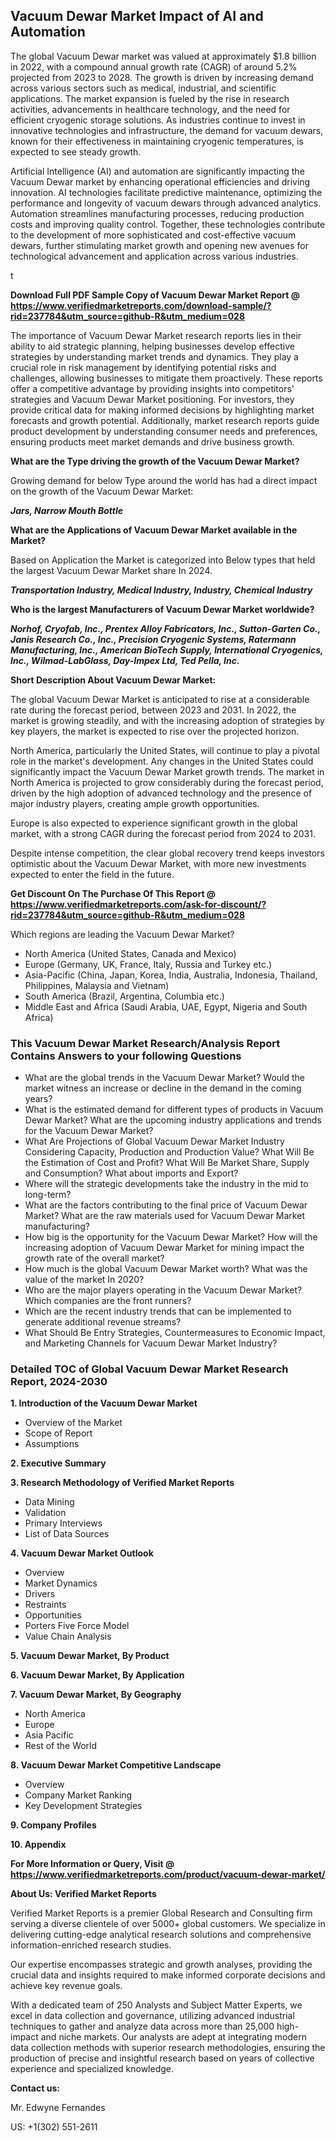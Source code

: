 <h2>Vacuum Dewar Market Impact of AI and Automation</h2><p>The global Vacuum Dewar market was valued at approximately $1.8 billion in 2022, with a compound annual growth rate (CAGR) of around 5.2% projected from 2023 to 2028. The growth is driven by increasing demand across various sectors such as medical, industrial, and scientific applications. The market expansion is fueled by the rise in research activities, advancements in healthcare technology, and the need for efficient cryogenic storage solutions. As industries continue to invest in innovative technologies and infrastructure, the demand for vacuum dewars, known for their effectiveness in maintaining cryogenic temperatures, is expected to see steady growth.</p><p>Artificial Intelligence (AI) and automation are significantly impacting the Vacuum Dewar market by enhancing operational efficiencies and driving innovation. AI technologies facilitate predictive maintenance, optimizing the performance and longevity of vacuum dewars through advanced analytics. Automation streamlines manufacturing processes, reducing production costs and improving quality control. Together, these technologies contribute to the development of more sophisticated and cost-effective vacuum dewars, further stimulating market growth and opening new avenues for technological advancement and application across various industries.</p>t</p><p id="" class=""><strong>Download Full PDF Sample Copy of Vacuum Dewar Market Report @ <a href="https://www.verifiedmarketreports.com/download-sample/?rid=237784&utm_source=github-R&utm_medium=028" target="_blank">https://www.verifiedmarketreports.com/download-sample/?rid=237784&utm_source=github-R&utm_medium=028</a></strong></p><p>The importance of&nbsp;Vacuum Dewar Market research reports lies in their ability to aid strategic planning, helping businesses develop effective strategies by understanding market trends and dynamics. They play a crucial role in risk management by identifying potential risks and challenges, allowing businesses to mitigate them proactively. These reports offer a competitive advantage by providing insights into competitors' strategies and Vacuum Dewar Market positioning. For investors, they provide critical data for making informed decisions by highlighting market forecasts and growth potential. Additionally, market research reports guide product development by understanding consumer needs and preferences, ensuring products meet market demands and drive business growth.</p><p><strong>What are the&nbsp;Type driving the growth of the Vacuum Dewar Market?</strong></p><p id="" class="">Growing demand for below Type around the world has had a direct impact on the growth of the Vacuum Dewar Market:</p><em><strong>Jars, Narrow Mouth Bottle</strong></em></p><strong>What are the&nbsp;Applications&nbsp;of Vacuum Dewar Market available in the Market?</strong></p><p id="" class="">Based on Application the Market is categorized into Below types that held the largest Vacuum Dewar Market share In 2024.</p><em><strong>Transportation Industry, Medical Industry, Industry, Chemical Industry</strong></em></p><strong>Who is the largest Manufacturers of Vacuum Dewar Market worldwide?</strong></p><p><em><strong>Norhof, Cryofab, Inc., Prentex Alloy Fabricators, Inc., Sutton-Garten Co., Janis Research Co., Inc., Precision Cryogenic Systems, Ratermann Manufacturing, Inc., American BioTech Supply, International Cryogenics, Inc., Wilmad-LabGlass, Day-Impex Ltd, Ted Pella, Inc.</strong></em></p><p id="" class=""><strong>Short Description About Vacuum Dewar Market:</strong></p><p>The global Vacuum Dewar Market is anticipated to rise at a considerable rate during the forecast period, between 2023 and 2031. In 2022, the market is growing steadily, and with the increasing adoption of strategies by key players, the market is expected to rise over the projected horizon.</p><p>North America, particularly the United States, will continue to play a pivotal role in the market's development. Any changes in the United States could significantly impact the Vacuum Dewar Market growth trends. The market in North America is projected to grow considerably during the forecast period, driven by the high adoption of advanced technology and the presence of major industry players, creating ample growth opportunities.</p><p>Europe is also expected to experience significant growth in the global market, with a strong CAGR during the forecast period from 2024 to 2031.</p><p>Despite intense competition, the clear global recovery trend keeps investors optimistic about the Vacuum Dewar Market, with more new investments expected to enter the field in the future.</p><p id="" class=""><strong>Get Discount On The Purchase Of This Report @ <a href="https://www.verifiedmarketreports.com/ask-for-discount/?rid=237784&utm_source=github-R&utm_medium=028" target="_blank">https://www.verifiedmarketreports.com/ask-for-discount/?rid=237784&utm_source=github-R&utm_medium=028</a></strong></p>Which regions are leading the Vacuum Dewar Market?</p><ul><li>North America (United States, Canada and Mexico)</li><li>Europe (Germany, UK, France, Italy, Russia and Turkey etc.)</li><li>Asia-Pacific (China, Japan, Korea, India, Australia, Indonesia, Thailand, Philippines, Malaysia and Vietnam)</li><li>South America (Brazil, Argentina, Columbia etc.)</li><li>Middle East and Africa (Saudi Arabia, UAE, Egypt, Nigeria and South Africa)</li></ul><h3 id="" class="">This Vacuum Dewar Market Research/Analysis Report Contains Answers to your following Questions</h3><ul><li>What are the global trends in the Vacuum Dewar Market? Would the market witness an increase or decline in the demand in the coming years?</li><li>What is the estimated demand for different types of products in Vacuum Dewar Market? What are the upcoming industry applications and trends for the Vacuum Dewar Market?</li><li>What Are Projections of Global Vacuum Dewar Market Industry Considering Capacity, Production and Production Value? What Will Be the Estimation of Cost and Profit? What Will Be Market Share, Supply and Consumption? What about imports and Export?</li><li>Where will the strategic developments take the industry in the mid to long-term?</li><li>What are the factors contributing to the final price of Vacuum Dewar Market? What are the raw materials used for Vacuum Dewar Market manufacturing?</li><li>How big is the opportunity for the Vacuum Dewar Market? How will the increasing adoption of Vacuum Dewar Market for mining impact the growth rate of the overall market?</li><li>How much is the global Vacuum Dewar Market worth? What was the value of the market In 2020?</li><li>Who are the major players operating in the Vacuum Dewar Market? Which companies are the front runners?</li><li>Which are the recent industry trends that can be implemented to generate additional revenue streams?</li><li>What Should Be Entry Strategies, Countermeasures to Economic Impact, and Marketing Channels for Vacuum Dewar Market Industry?</li></ul><h3 id="" class="">Detailed TOC of Global Vacuum Dewar Market Research Report, 2024-2030</h3><p id="" class=""><strong>1. Introduction of the Vacuum Dewar Market</strong></p><ul><li>Overview of the Market</li><li>Scope of Report</li><li>Assumptions</li></ul><p id="" class=""><strong>2. Executive Summary</strong></p><p id="" class=""><strong>3. Research Methodology of Verified Market Reports</strong></p><ul><li>Data Mining</li><li>Validation</li><li>Primary Interviews</li><li>List of Data Sources</li></ul><p id="" class=""><strong>4. Vacuum Dewar Market Outlook</strong></p><ul><li>Overview</li><li>Market Dynamics</li><li>Drivers</li><li>Restraints</li><li>Opportunities</li><li>Porters Five Force Model</li><li>Value Chain Analysis</li></ul><p id="" class=""><strong>5. Vacuum Dewar Market, By Product</strong></p><p id="" class=""><strong>6. Vacuum Dewar Market, By Application</strong></p><p id="" class=""><strong>7. Vacuum Dewar Market, By Geography</strong></p><ul><li>North America</li><li>Europe</li><li>Asia Pacific</li><li>Rest of the World</li></ul><p id="" class=""><strong>8. Vacuum Dewar Market Competitive Landscape</strong></p><ul><li>Overview</li><li>Company Market Ranking</li><li>Key Development Strategies</li></ul><p id="" class=""><strong>9. Company Profiles</strong></p><p id="" class=""><strong>10. Appendix</strong></p><p id="" class=""><strong>For More Information or Query, Visit @ <a href="https://www.verifiedmarketreports.com/product/vacuum-dewar-market/" target="_blank">https://www.verifiedmarketreports.com/product/vacuum-dewar-market/</a></strong></p><p id="" class=""><strong>About Us: Verified Market Reports</strong></p><p id="" class="">Verified Market Reports is a premier Global Research and Consulting firm serving a diverse clientele of over 5000+ global customers. We specialize in delivering cutting-edge analytical research solutions and comprehensive information-enriched research studies.</p><p id="" class="">Our expertise encompasses strategic and growth analyses, providing the crucial data and insights required to make informed corporate decisions and achieve key revenue goals.</p><p id="" class="">With a dedicated team of 250 Analysts and Subject Matter Experts, we excel in data collection and governance, utilizing advanced industrial techniques to gather and analyze data across more than 25,000 high-impact and niche markets. Our analysts are adept at integrating modern data collection methods with superior research methodologies, ensuring the production of precise and insightful research based on years of collective experience and specialized knowledge.</p><p id="" class=""><strong>Contact us:</strong></p><p id="" class="">Mr. Edwyne Fernandes</p><p id="" class="">US: +1(302) 551-2611</p>